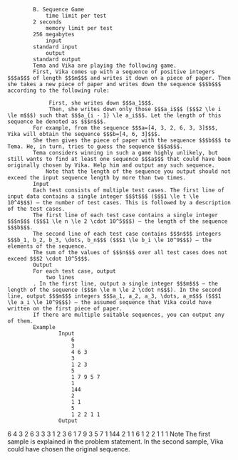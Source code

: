 			B. Sequence Game
				time limit per test
			2 seconds
				memory limit per test
			256 megabytes
				input
			standard input
				output
			standard output
			Tema and Vika are playing the following game.
			First, Vika comes up with a sequence of positive integers $$$a$$$ of length $$$m$$$ and writes it down on a piece of paper. Then she takes a new piece of paper and writes down the sequence $$$b$$$ according to the following rule: 
			 
				 First, she writes down $$$a_1$$$. 
				 Then, she writes down only those $$$a_i$$$ ($$$2 \le i \le m$$$) such that $$$a_{i - 1} \le a_i$$$. Let the length of this sequence be denoted as $$$n$$$. 
			For example, from the sequence $$$a=[4, 3, 2, 6, 3, 3]$$$, Vika will obtain the sequence $$$b=[4, 6, 3]$$$.
			She then gives the piece of paper with the sequence $$$b$$$ to Tema. He, in turn, tries to guess the sequence $$$a$$$.
			Tema considers winning in such a game highly unlikely, but still wants to find at least one sequence $$$a$$$ that could have been originally chosen by Vika. Help him and output any such sequence.
				Note that the length of the sequence you output should not exceed the input sequence length by more than two times.
			Input
			Each test consists of multiple test cases. The first line of input data contains a single integer $$$t$$$ ($$$1 \le t \le 10^4$$$) — the number of test cases. This is followed by a description of the test cases.
			The first line of each test case contains a single integer $$$n$$$ ($$$1 \le n \le 2 \cdot 10^5$$$) — the length of the sequence $$$b$$$.
			The second line of each test case contains $$$n$$$ integers $$$b_1, b_2, b_3, \dots, b_n$$$ ($$$1 \le b_i \le 10^9$$$) — the elements of the sequence.
			The sum of the values of $$$n$$$ over all test cases does not exceed $$$2 \cdot 10^5$$$.
			Output
			For each test case, output 
				two lines
			. In the first line, output a single integer $$$m$$$ — the length of the sequence ($$$n \le m \le 2 \cdot n$$$). In the second line, output $$$m$$$ integers $$$a_1, a_2, a_3, \dots, a_m$$$ ($$$1 \le a_i \le 10^9$$$) — the assumed sequence that Vika could have written on the first piece of paper.
			If there are multiple suitable sequences, you can output any of them.
			Example
					Input
						6
						3
						4 6 3
						3
						1 2 3
						5
						1 7 9 5 7
						1
						144
						2
						1 1
						5
						1 2 2 1 1
					Output
					
6
4 3 2 6 3 3
3
1 2 3
6
1 7 9 3 5 7
1
144
2
1 1
6
1 2 2 1 1 1
			Note
			The first sample is explained in the problem statement.
			In the second sample, Vika could have chosen the original sequence.
